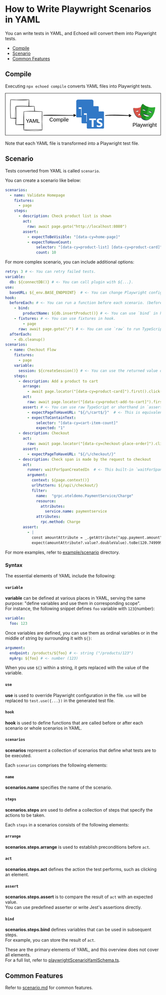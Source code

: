 # How to Write Playwright Scenarios in YAML
You can write tests in YAML, and Echoed will convert them into Playwright tests.  

* [Compile](#compile)
* [Scenario](#scenario)
* [Common Features](#common-features)

## Compile
Executing `npx echoed compile` converts YAML files into Playwright tests.

![Compilation flow](./img/scenarioYamlToPlaywright.png)

Note that each YAML file is transformed into a Playwright test file.

## Scenario

Tests converted from YAML is called `scenario`.  

You can create a scenario like below:
```yaml
scenarios:
  - name: Validate Homepage
    fixtures:
      - page
    steps:
      - description: Check product list is shown
        act:
          raw: await page.goto("http://localhost:8080")
        assert:
          - expectToBeVisible: "[data-cy=home-page]"
          - expectToHaveCount:
              selector: "[data-cy=product-list] [data-cy=product-card]"
              count: 10
```

For more complex scenario, you can include additional options:
```yaml
retry: 3 # <- You can retry failed tests.
variable:
  db: ${connectDB()} # <- You can call plugin with ${...}.
use:
  baseURL: ${_env.BASE_ENDPOINT}  # <- You can change Playwright configuration per file. This is replaced to `test.use({...})`.
hook:
  beforeEach: # <- You can run a function before each scenario. (beforeAll, afterEach, afterAll are available too.)
    - bind:
        productName: ${db.insertProduct()} # <- You can use `bind` in hook
    - fixtures: # <- You can use fixtures in hook.
        - page
      raw: await page.goto("/") # <- You can use `raw` to run TypeScript as-is.
  afterEach:
    - db.cleanup()
scenarios:
  - name: Checkout Flow
    fixtures:
      - page
    variable:
      session: ${createSession()} # <- You can use the returned value of function or variable with ${...}.
    steps:
      - description: Add a product to cart
        arrange:
          - await page.locator("[data-cy=product-card]").first().click() # <- You can establish preconditions in `arrange`.
        act:
          raw: await page.locator("[data-cy=product-add-to-cart]").first().click() # <- You can use `raw` to run TypeScript as-is.
        assert: # <- You can use raw TypeScript or shorthand in `assert`. 
          - expectPageToHaveURL: "${/\/cart$/}"  # <- This is equivalent to `expect(page).toHaveURL(/\/cart$/);`.
          - expectToContainText:
              selector: "[data-cy=cart-item-count]"
              expected: "1"
      - description: Checkout
        act:
          raw: await page.locator("[data-cy=checkout-place-order]").click()
        assert:
          - expectPageToHaveURL: "${/\/checkout/}"
      - description: Check span is made by the request to checkout
        act:
          runner: waitForSpanCreatedIn  # <- This built-in `waitForSpanCreatedIn` waits for the OpenTelemetry's span that matches the condition.
          argument:
            context: ${page.context()}
            urlPattern: ${/api\/checkout/}
            filter:
              name:  "grpc.oteldemo.PaymentService/Charge"
              resource:
                attributes:
                  service.name: paymentservice
              attributes:
                rpc.method: Charge
        assert:
          - |
            const amountAttribute = _.getAttribute("app.payment.amount");
            expect(amountAttribute?.value?.doubleValue).toBe(120.749999999);
```

For more examples, refer to [example/scenario](../create-echoed/template/playwright/example/test/scenario) directory.

### Syntax

The essential elements of YAML include the following:

#### `variable`
**variable** can be defined at various places in YAML, serving the same purpose: "define variables and use them in corresponding scope".  
For instance, the following snippet defines `foo` variable with `123`(number):
```yaml
variable:
  foo: 123
```

Once variables are defined, you can use them as ordinal variables or in the middle of string by surrounding it with `${}`:

```yaml
argument:
  endpoint: /products/${foo} # <- string ("/products/123")
  myArg: ${foo} # <- number (123)
```

When you use `${}` within a string, it gets replaced with the value of the variable. 

#### `use`
**use** is used to override Playwright configuration in the file. `use` will be replaced to `test.use({...})` in the generated test file.

#### `hook`
**hook** is used to define functions that are called before or after each scenario or whole scenarios in YAML.

#### `scenarios`
**scenarios** represent a collection of scenarios that define what tests are to be executed.   

Each `scenarios` comprises the following elements:

#### `name`
**scenarios.name** specifies the name of the scenario.

#### `steps`
**scenarios.steps** are used to define a collection of steps that specify the actions to be taken.

Each `steps` in a scenarios consists of the following elements:

#### `arrange`
**scenarios.steps.arrange** is used to establish preconditions before `act`.

#### `act`
**scenarios.steps.act** defines the action the test performs, such as clicking an element.

#### `assert`
**scenarios.steps.assert** is to compare the result of `act` with an expected value.  
You can use predefined asserter or write Jest's assertions directly.

#### `bind`
**scenarios.steps.bind** defines variables that can be used in subsequent steps.  
For example, you can store the result of `act`.

These are the primary elements of YAML, and this overview does not cover all elements.  
For a full list, refer to [playwrightScenarioYamlSchema.ts](../src/schema/playwrightScenarioYamlSchema.ts).

## Common Features

Refer to [scenario.md](./scenario.md) for common features.
